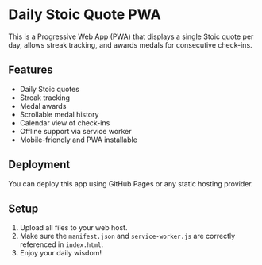 # Daily Stoic Quote PWA

This is a Progressive Web App (PWA) that displays a single Stoic quote per day, allows streak tracking, and awards medals for consecutive check-ins.

## Features
- Daily Stoic quotes
- Streak tracking
- Medal awards
- Scrollable medal history
- Calendar view of check-ins
- Offline support via service worker
- Mobile-friendly and PWA installable

## Deployment

You can deploy this app using GitHub Pages or any static hosting provider.

## Setup

1. Upload all files to your web host.
2. Make sure the `manifest.json` and `service-worker.js` are correctly referenced in `index.html`.
3. Enjoy your daily wisdom!
